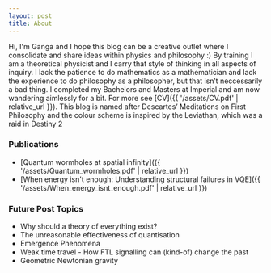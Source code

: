 ```yaml
---
layout: post
title: About
---
```


Hi, I'm Ganga and I hope this blog can be a creative outlet where I consolidate and share ideas within physics and philosophy :) By training I am a theoretical physicist and I carry that style of thinking in all aspects of inquiry. I lack the patience to do mathematics as a mathematician and lack the experience to do philosophy as a philosopher, but that isn’t neccessarily a bad thing. I completed my Bachelors and Masters at Imperial and am now wandering aimlessly for a bit. For more see [CV]({{ '/assets/CV.pdf' | relative_url }}). This blog is named after Descartes’ Meditations on First Philosophy and the colour scheme is inspired by the Leviathan, which was a raid in Destiny 2

### Publications

- [Quantum wormholes at spatial infinity]({{ '/assets/Quantum_wormholes.pdf' | relative_url }})
- [When energy isn't enough: Understanding structural failures in VQE]({{ '/assets/When_energy_isnt_enough.pdf' | relative_url }})

### Future Post Topics

- Why should a theory of everything exist?
- The unreasonable effectiveness of quantisation
- Emergence Phenomena
- Weak time travel - How FTL signalling can (kind-of) change the past
- Geometric Newtonian gravity
